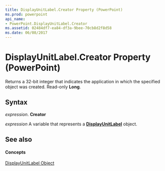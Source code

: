 ```yaml
---
title: DisplayUnitLabel.Creator Property (PowerPoint)
ms.prod: powerpoint
api_name:
- PowerPoint.DisplayUnitLabel.Creator
ms.assetid: 02484df7-ea84-df3a-9bee-70cb8d2f8d58
ms.date: 06/08/2017
---
```



# DisplayUnitLabel.Creator Property (PowerPoint)

Returns a 32-bit integer that indicates the application in which the specified object was created. Read-only **Long**.


## Syntax

 _expression_. **Creator**

 _expression_ A variable that represents a **[DisplayUnitLabel](displayunitlabel-object-powerpoint.md)** object.


## See also


#### Concepts


[DisplayUnitLabel Object](displayunitlabel-object-powerpoint.md)


